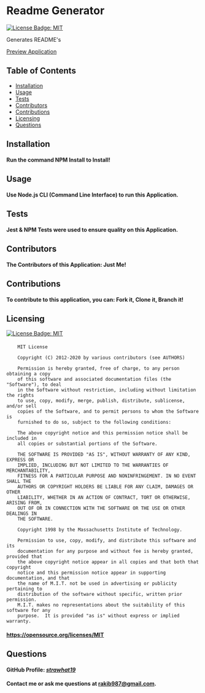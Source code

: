 
  # Readme Generator

  [![License Badge: MIT](https://img.shields.io/badge/License-MIT-blue.svg)](https://opensource.org/licenses/MIT)

  Generates README's

  [Preview Application](undefined)

  ## Table of Contents  
  * [Installation](#installation)  
  * [Usage](#usage) 
  * [Tests](#tests)
  * [Contributors](#contributors)
  * [Contributions](#contributions)
  * [Licensing](#licensing)
  * [Questions](#questions)

  ## Installation
  #### Run the command NPM Install to Install!
  
  ## Usage
  #### Use Node.js CLI (Command Line Interface) to run this Application.
  
  ## Tests
  #### Jest & NPM Tests were used to ensure quality on this Application.

  ## Contributors
  #### The Contributors of this Application: Just Me!

  ## Contributions
  #### To contribute to this application, you can: Fork it, Clone it, Branch it!

  ## Licensing
  [![License Badge: MIT](https://img.shields.io/badge/License-MIT-blue.svg)](https://opensource.org/licenses/MIT)
  #### 
        MIT License

        Copyright (C) 2012-2020 by various contributors (see AUTHORS)

        Permission is hereby granted, free of charge, to any person obtaining a copy
        of this software and associated documentation files (the "Software"), to deal
        in the Software without restriction, including without limitation the rights
        to use, copy, modify, merge, publish, distribute, sublicense, and/or sell
        copies of the Software, and to permit persons to whom the Software is
        furnished to do so, subject to the following conditions:

        The above copyright notice and this permission notice shall be included in
        all copies or substantial portions of the Software.

        THE SOFTWARE IS PROVIDED "AS IS", WITHOUT WARRANTY OF ANY KIND, EXPRESS OR
        IMPLIED, INCLUDING BUT NOT LIMITED TO THE WARRANTIES OF MERCHANTABILITY,
        FITNESS FOR A PARTICULAR PURPOSE AND NONINFRINGEMENT. IN NO EVENT SHALL THE
        AUTHORS OR COPYRIGHT HOLDERS BE LIABLE FOR ANY CLAIM, DAMAGES OR OTHER
        LIABILITY, WHETHER IN AN ACTION OF CONTRACT, TORT OR OTHERWISE, ARISING FROM,
        OUT OF OR IN CONNECTION WITH THE SOFTWARE OR THE USE OR OTHER DEALINGS IN
        THE SOFTWARE.
        
        Copyright 1998 by the Massachusetts Institute of Technology.

        Permission to use, copy, modify, and distribute this software and its
        documentation for any purpose and without fee is hereby granted, provided that
        the above copyright notice appear in all copies and that both that copyright
        notice and this permission notice appear in supporting documentation, and that
        the name of M.I.T. not be used in advertising or publicity pertaining to
        distribution of the software without specific, written prior permission.
        M.I.T. makes no representations about the suitability of this software for any
        purpose.  It is provided "as is" without express or implied warranty.
  #### https://opensource.org/licenses/MIT
  
  ## Questions
  #### GitHub Profile: [*strawhat19*](https://github.com/strawhat19)
  #### Contact me or ask me questions at [rakib987@gmail.com](mailto:rakib987@gmail.com).
  